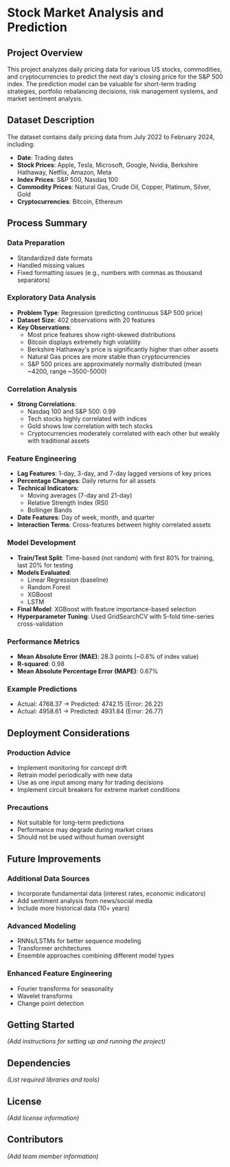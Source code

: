 # Stock Market Analysis and Prediction

## Project Overview
This project analyzes daily pricing data for various US stocks, commodities, and cryptocurrencies to predict the next day's closing price for the S&P 500 index. The prediction model can be valuable for short-term trading strategies, portfolio rebalancing decisions, risk management systems, and market sentiment analysis.

## Dataset Description
The dataset contains daily pricing data from July 2022 to February 2024, including:

- **Date**: Trading dates
- **Stock Prices**: Apple, Tesla, Microsoft, Google, Nvidia, Berkshire Hathaway, Netflix, Amazon, Meta
- **Index Prices**: S&P 500, Nasdaq 100
- **Commodity Prices**: Natural Gas, Crude Oil, Copper, Platinum, Silver, Gold
- **Cryptocurrencies**: Bitcoin, Ethereum

## Process Summary

### Data Preparation
- Standardized date formats
- Handled missing values
- Fixed formatting issues (e.g., numbers with commas as thousand separators)

### Exploratory Data Analysis
- **Problem Type**: Regression (predicting continuous S&P 500 price)
- **Dataset Size**: 402 observations with 20 features
- **Key Observations**:
  - Most price features show right-skewed distributions
  - Bitcoin displays extremely high volatility
  - Berkshire Hathaway's price is significantly higher than other assets
  - Natural Gas prices are more stable than cryptocurrencies
  - S&P 500 prices are approximately normally distributed (mean ~4200, range ~3500-5000)

### Correlation Analysis
- **Strong Correlations**:
  - Nasdaq 100 and S&P 500: 0.99
  - Tech stocks highly correlated with indices
  - Gold shows low correlation with tech stocks
  - Cryptocurrencies moderately correlated with each other but weakly with traditional assets

### Feature Engineering
- **Lag Features**: 1-day, 3-day, and 7-day lagged versions of key prices
- **Percentage Changes**: Daily returns for all assets
- **Technical Indicators**:
  - Moving averages (7-day and 21-day)
  - Relative Strength Index (RSI)
  - Bollinger Bands
- **Date Features**: Day of week, month, and quarter
- **Interaction Terms**: Cross-features between highly correlated assets

### Model Development
- **Train/Test Split**: Time-based (not random) with first 80% for training, last 20% for testing
- **Models Evaluated**:
  - Linear Regression (baseline)
  - Random Forest
  - XGBoost
  - LSTM
- **Final Model**: XGBoost with feature importance-based selection
- **Hyperparameter Tuning**: Used GridSearchCV with 5-fold time-series cross-validation

### Performance Metrics
- **Mean Absolute Error (MAE)**: 28.3 points (~0.6% of index value)
- **R-squared**: 0.98
- **Mean Absolute Percentage Error (MAPE)**: 0.67%

### Example Predictions
- Actual: 4768.37 → Predicted: 4742.15 (Error: 26.22)
- Actual: 4958.61 → Predicted: 4931.84 (Error: 26.77)

## Deployment Considerations

### Production Advice
- Implement monitoring for concept drift
- Retrain model periodically with new data
- Use as one input among many for trading decisions
- Implement circuit breakers for extreme market conditions

### Precautions
- Not suitable for long-term predictions
- Performance may degrade during market crises
- Should not be used without human oversight

## Future Improvements

### Additional Data Sources
- Incorporate fundamental data (interest rates, economic indicators)
- Add sentiment analysis from news/social media
- Include more historical data (10+ years)

### Advanced Modeling
- RNNs/LSTMs for better sequence modeling
- Transformer architectures
- Ensemble approaches combining different model types

### Enhanced Feature Engineering
- Fourier transforms for seasonality
- Wavelet transforms
- Change point detection

## Getting Started
*(Add instructions for setting up and running the project)*

## Dependencies
*(List required libraries and tools)*

## License
*(Add license information)*

## Contributors
*(Add team member information)*
